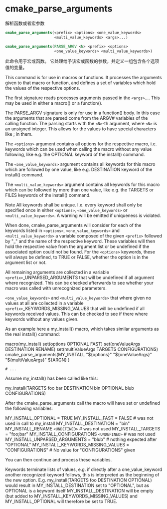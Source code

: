 # cmake_parse_arguments  
解析函数或者宏参数

```cmake
cmake_parse_arguments(<prefix> <options> <one_value_keywords>
                      <multi_value_keywords> <args>...)

cmake_parse_arguments(PARSE_ARGV <N> <prefix> <options>
                      <one_value_keywords> <multi_value_keywords>)
```

此命令用于宏或函数。 它处理给予该宏或函数的参数，并定义一组包含各个选项值的变量。  

This command is for use in macros or functions.
It processes the arguments given to that macro or function,
and defines a set of variables which hold the values of the
respective options.  

The first signature reads processes arguments passed in the ```<args>```....
This may be used in either a macro() or a function().  

The PARSE_ARGV signature is only for use in a function()
body.  In this case the arguments that are parsed come from the
ARGV# variables of the calling function.  The parsing starts with
the ```<N>```-th argument, where ```<N>``` is an unsigned integer.  This allows for
the values to have special characters like ; in them.  

The ```<options>``` argument contains all options for the respective macro,
i.e.  keywords which can be used when calling the macro without any value
following, like e.g.  the OPTIONAL keyword of the install()
command.  

The ```<one_value_keywords>``` argument contains all keywords for this macro
which are followed by one value, like e.g. DESTINATION keyword of the
install() command.  

The ```<multi_value_keywords>``` argument contains all keywords for this
macro which can be followed by more than one value, like e.g. the
TARGETS or FILES keywords of the install() command.  


Note
All keywords shall be unique. I.e. every keyword shall only be specified
once in either ```<options>```, ```<one_value_keywords>``` or
```<multi_value_keywords>```. A warning will be emitted if uniqueness is
violated.
  

When done, cmake_parse_arguments will consider for each of the
keywords listed in ```<options>```, ```<one_value_keywords>``` and
```<multi_value_keywords>``` a variable composed of the given ```<prefix>```
followed by "_" and the name of the respective keyword.  These
variables will then hold the respective value from the argument list
or be undefined if the associated option could not be found.
For the ```<options>``` keywords, these will always be defined,
to TRUE or FALSE, whether the option is in the argument list or not.  

All remaining arguments are collected in a variable
```<prefix>```_UNPARSED_ARGUMENTS that will be undefined if all argument
where recognized. This can be checked afterwards to see
whether your macro was called with unrecognized parameters.  

```<one_value_keywords>``` and ```<multi_value_keywords>``` that where given no
values at all are collected in a variable ```<prefix>```_KEYWORDS_MISSING_VALUES
that will be undefined if all keywords received values. This can be checked
to see if there where keywords without any values given.  

As an example here a my_install() macro, which takes similar arguments
as the real install() command:  

macro(my_install)
    set(options OPTIONAL FAST)
    set(oneValueArgs DESTINATION RENAME)
    set(multiValueArgs TARGETS CONFIGURATIONS)
    cmake_parse_arguments(MY_INSTALL "${options}" "${oneValueArgs}"
                          "${multiValueArgs}" ${ARGN} )

    # ...

  

Assume my_install() has been called like this:  

my_install(TARGETS foo bar DESTINATION bin OPTIONAL blub CONFIGURATIONS)

  

After the cmake_parse_arguments call the macro will have set or undefined
the following variables:  

MY_INSTALL_OPTIONAL = TRUE
MY_INSTALL_FAST = FALSE # was not used in call to my_install
MY_INSTALL_DESTINATION = "bin"
MY_INSTALL_RENAME ```<UNDEFINED>``` # was not used
MY_INSTALL_TARGETS = "foo;bar"
MY_INSTALL_CONFIGURATIONS ```<UNDEFINED>``` # was not used
MY_INSTALL_UNPARSED_ARGUMENTS = "blub" # nothing expected after "OPTIONAL"
MY_INSTALL_KEYWORDS_MISSING_VALUES = "CONFIGURATIONS"
         # No value for "CONFIGURATIONS" given

  

You can then continue and process these variables.  

Keywords terminate lists of values, e.g.  if directly after a
one_value_keyword another recognized keyword follows, this is
interpreted as the beginning of the new option.  E.g.
my_install(TARGETS foo DESTINATION OPTIONAL) would result in
MY_INSTALL_DESTINATION set to "OPTIONAL", but as OPTIONAL
is a keyword itself MY_INSTALL_DESTINATION will be empty (but added
to MY_INSTALL_KEYWORDS_MISSING_VALUES) and MY_INSTALL_OPTIONAL will
therefore be set to TRUE.  

